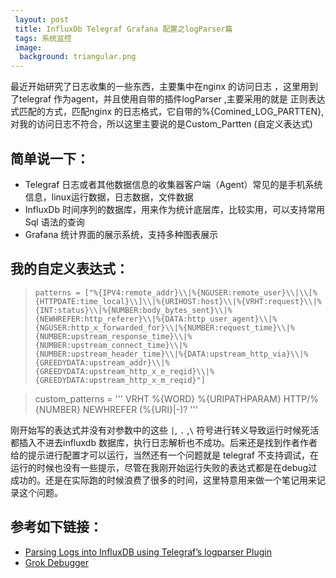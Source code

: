 ```yaml
---
 layout: post
 title: InfluxDb Telegraf Grafana 配置之logParser篇
 tags: 系统监控
 image:
  background: triangular.png
---
```


最近开始研究了日志收集的一些东西，主要集中在nginx 的访问日志 ，这里用到了telegraf 作为agent，并且使用自带的插件logParser ,主要采用的就是
正则表达式匹配的方式，匹配nginx 的日志格式，它自带的%{Comined_LOG_PARTTEN},对我的访问日志不符合，所以这里主要说的是Custom_Partten (自定义表达式)  

## 简单说一下：
* Telegraf 日志或者其他数据信息的收集器客户端（Agent）常见的是手机系统信息，linux运行数据，日志数据，文件数据
* InfluxDb 时间序列的数据库，用来作为统计底层库，比较实用，可以支持常用Sql 语法的查询
* Grafana  统计界面的展示系统，支持多种图表展示

## 我的自定义表达式：
>     patterns = ["%{IPV4:remote_addr}\\|%{NGUSER:remote_user}\\|\\[%{HTTPDATE:time_local}\\]\\|%{URIHOST:host}\\|%{VRHT:request}\\|%{INT:status}\\|%{NUMBER:body_bytes_sent}\\|%{NEWHREFER:http_referer}\\|%{DATA:http_user_agent}\\|%{NGUSER:http_x_forwarded_for}\\|%{NUMBER:request_time}\\|%{NUMBER:upstream_response_time}\\|%{NUMBER:upstream_connect_time}\\|%{NUMBER:upstream_header_time}\\|%{DATA:upstream_http_via}\\|%{GREEDYDATA:upstream_addr}\\|%{GREEDYDATA:upstream_http_x_e_reqid}\\|%{GREEDYDATA:upstream_http_x_m_reqid}"]

>custom_patterns = '''
      VRHT %{WORD} %{URIPATHPARAM} HTTP/%{NUMBER}
      NEWHREFER (%{URI}|-)?
     '''

刚开始写的表达式并没有对参数中的这些 `|`, `.` ,`\` 符号进行转义导致运行时候死活都插入不进去influxdb 数据库，执行日志解析也不成功。后来还是找到作者作者给的提示进行配置才可以运行，当然还有一个问题就是
telegraf 不支持调试，在运行的时候也没有一些提示，尽管在我刚开始运行失败的表达式都是在debug过成功的。还是在实际跑的时候浪费了很多的时间，这里特意用来做一个笔记用来记录这个问题。

## 参考如下链接：
- [Parsing Logs into InfluxDB using Telegraf’s logparser Plugin](https://www.influxdata.com/telegraf-correlate-log-metrics-data-performance-bottlenecks)
- [Grok Debugger](http://grokdebug.herokuapp.com/)
      


